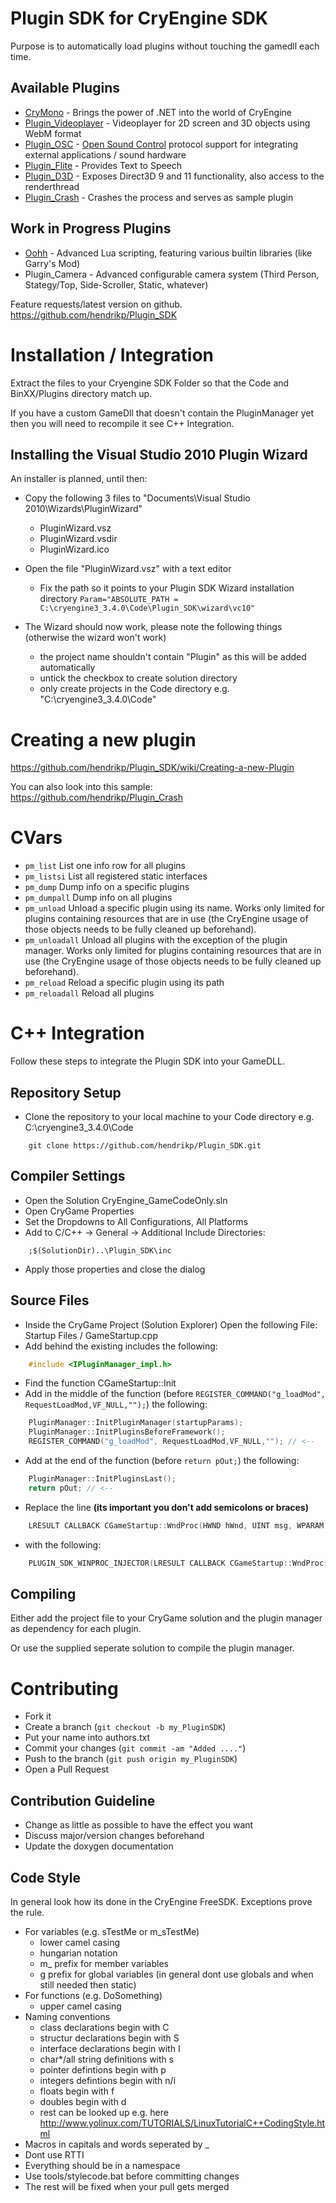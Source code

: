 Plugin SDK for CryEngine SDK
=====================================
Purpose is to automatically load plugins without touching the gamedll each time.

Available Plugins
-----------------
- [CryMono](http://crymono.inkdev.net/) - Brings the power of .NET into the world of CryEngine
- [Plugin_Videoplayer](https://github.com/hendrikp/Plugin_Videoplayer) - Videoplayer for 2D screen and 3D objects using WebM format
- [Plugin_OSC](https://github.com/hendrikp/Plugin_OSC) - [Open Sound Control](http://opensoundcontrol.org/) protocol support for integrating external applications / sound hardware
- [Plugin_Flite](https://github.com/hendrikp/Plugin_Flite) - Provides Text to Speech
- [Plugin_D3D](https://github.com/hendrikp/Plugin_D3D) - Exposes Direct3D 9 and 11 functionality, also access to the renderthread
- [Plugin_Crash](https://github.com/hendrikp/Plugin_Crash) - Crashes the process and serves as sample plugin

Work in Progress Plugins
------------------------
- [Oohh](https://github.com/CapsAdmin/oohh) - Advanced Lua scripting, featuring various builtin libraries (like Garry's Mod)
- Plugin_Camera - Advanced configurable camera system (Third Person, Stategy/Top, Side-Scroller, Static, whatever)

Feature requests/latest version on github.
https://github.com/hendrikp/Plugin_SDK

Installation / Integration
==========================
Extract the files to your Cryengine SDK Folder so that the Code and BinXX/Plugins directory match up.

If you have a custom GameDll that doesn't contain the PluginManager yet then you will need to recompile it see C++ Integration.

Installing the Visual Studio 2010 Plugin Wizard
-----------------------------------------------
An installer is planned, until then:

* Copy the following 3 files to "Documents\Visual Studio 2010\Wizards\PluginWizard"
  * PluginWizard.vsz
  * PluginWizard.vsdir
  * PluginWizard.ico

* Open the file "PluginWizard.vsz" with a text editor
  * Fix the path so it points to your Plugin SDK Wizard installation directory 
    ```Param="ABSOLUTE_PATH = C:\cryengine3_3.4.0\Code\Plugin_SDK\wizard\vc10"```

* The Wizard should now work, please note the following things (otherwise the wizard won't work)
  * the project name shouldn't contain "Plugin" as this will be added automatically
  * untick the checkbox to create solution directory
  * only create projects in the Code directory e.g. "C:\cryengine3_3.4.0\Code"

Creating a new plugin
=====================
https://github.com/hendrikp/Plugin_SDK/wiki/Creating-a-new-Plugin

You can also look into this sample:
https://github.com/hendrikp/Plugin_Crash

CVars
=====
* ```pm_list```
  List one info row for all plugins
* ```pm_listsi```
  List all registered static interfaces
* ```pm_dump```
  Dump info on a specific plugins
* ```pm_dumpall```
  Dump info on all plugins
* ```pm_unload```
  Unload a specific plugin using its name. Works only limited for plugins containing resources that are in use (the CryEngine usage of those objects needs to be fully cleaned up beforehand).
* ```pm_unloadall```
  Unload all plugins with the exception of the plugin manager. Works only limited for plugins containing resources that are in use (the CryEngine usage of those objects needs to be fully cleaned up beforehand).
* ```pm_reload```
  Reload a specific plugin using its path
* ```pm_reloadall```
  Reload all plugins

C++ Integration
===============
Follow these steps to integrate the Plugin SDK into your GameDLL.

Repository Setup
----------------
* Clone the repository to your local machine to your Code directory e.g. C:\cryengine3_3.4.0\Code

```
    git clone https://github.com/hendrikp/Plugin_SDK.git
```

Compiler Settings
-----------------
* Open the Solution CryEngine_GameCodeOnly.sln
* Open CryGame Properties
* Set the Dropdowns to All Configurations, All Platforms
* Add to C/C++ -> General -> Additional Include Directories:

```
    ;$(SolutionDir)..\Plugin_SDK\inc
```

* Apply those properties and close the dialog

Source Files
------------
* Inside the CryGame Project (Solution Explorer)
  Open the following File: Startup Files / GameStartup.cpp
* Add behind the existing includes the following:

```C++
    #include <IPluginManager_impl.h>
```

* Find the function CGameStartup::Init
* Add in the middle of the function (before ```REGISTER_COMMAND("g_loadMod", RequestLoadMod,VF_NULL,"");```) the following:

```C++
	PluginManager::InitPluginManager(startupParams);
	PluginManager::InitPluginsBeforeFramework();
    REGISTER_COMMAND("g_loadMod", RequestLoadMod,VF_NULL,""); // <--
```

* Add at the end of the function (before ```return pOut;```) the following:

```C++
    PluginManager::InitPluginsLast();
    return pOut; // <--
```

* Replace the line **(its important you don't add semicolons or braces)**

```C++
    LRESULT CALLBACK CGameStartup::WndProc(HWND hWnd, UINT msg, WPARAM wParam, LPARAM lParam)
```

* with the following:

```C++
    PLUGIN_SDK_WINPROC_INJECTOR(LRESULT CALLBACK CGameStartup::WndProc(HWND hWnd, UINT msg, WPARAM wParam, LPARAM lParam))
```

Compiling
---------
Either add the project file to your CryGame solution and the plugin manager as dependency for each plugin.

Or use the supplied seperate solution to compile the plugin manager.

Contributing
============
* Fork it
* Create a branch (`git checkout -b my_PluginSDK`)
* Put your name into authors.txt
* Commit your changes (`git commit -am "Added ...."`)
* Push to the branch (`git push origin my_PluginSDK`)
* Open a Pull Request

Contribution Guideline
----------------------
* Change as little as possible to have the effect you want
* Discuss major/version changes beforehand
* Update the doxygen documentation

Code Style
----------
In general look how its done in the CryEngine FreeSDK. Exceptions prove the rule.

* For variables (e.g. sTestMe or m_sTestMe)
  * lower camel casing
  * hungarian notation
  * m_ prefix for member variables
  * g prefix for global variables (in general dont use globals and when still needed then static)
* For functions (e.g. DoSomething)
  * upper camel casing
* Naming conventions
  * class declarations begin with C
  * structur declarations begin with S
  * interface declarations begin with I
  * char*/all string definitions with s
  * pointer defintions begin with p
  * integers defintions begin with n/i
  * floats begin with f
  * doubles begin with d
  * rest can be looked up e.g. here http://www.yolinux.com/TUTORIALS/LinuxTutorialC++CodingStyle.html
* Macros in capitals and words seperated by _
* Dont use RTTI
* Everything should be in a namespace
* Use tools/stylecode.bat before committing changes
* The rest will be fixed when your pull gets merged
